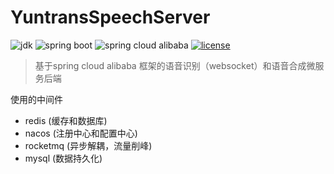 # YuntransSpeechServer

![jdk](https://img.shields.io/badge/JDK-11%2B-blue)
![spring boot](https://img.shields.io/badge/spring%20boot-V2.3.2-blue)
![spring cloud alibaba](https://img.shields.io/badge/spring%20cloud%20alibaba-2.2.6.RELEASE-blue)
[![license](https://img.shields.io/github/license/samuelcolvin/arq.svg)](https://github.com/samuelcolvin/arq/blob/master/LICENSE)

> 基于spring cloud alibaba 框架的语音识别（websocket）和语音合成微服务后端

使用的中间件
* redis (缓存和数据库)
* nacos (注册中心和配置中心)
* rocketmq (异步解耦，流量削峰)
* mysql (数据持久化)

